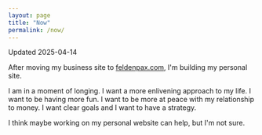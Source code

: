 ```yaml
---
layout: page
title: "Now"
permalink: /now/
---
```

Updated 2025-04-14

After moving my business site to [feldenpax.com](https://feldenpax.com), I'm building my personal site. 

I am in a moment of longing. 
I want a more enlivening approach to my life.
I want to be having more fun.
I want to be more at peace with my relationship to money.
I want clear goals and I want to have a strategy.

I think maybe working on my personal website can help, but I'm not sure.